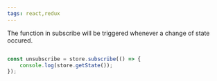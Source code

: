 ```yaml
---
tags: react,redux
---
```

The function in subscribe will be triggered whenever a change of state occured.

```javascript

const unsubscribe = store.subscribe(() => {
    console.log(store.getState());
});
```
